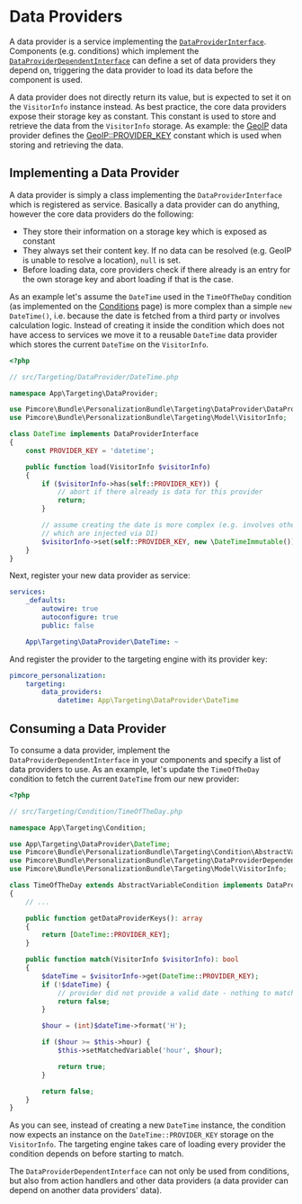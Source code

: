 # Data Providers

A data provider is a service implementing the [`DataProviderInterface`](https://github.com/pimcore/personalization-bundle/blob/main/src/Targeting/DataProvider/DataProviderInterface.php).
Components (e.g. conditions) which implement the [`DataProviderDependentInterface`](https://github.com/pimcore/personalization-bundle/blob/main/src/Targeting/DataProviderDependentInterface.php)
can define a set of data providers they depend on, triggering the data provider to load its data before the component
is used.

A data provider does not directly return its value, but is expected to set it on the `VisitorInfo` instance instead. As
best practice, the core data providers expose their storage key as constant. This constant is used to store and retrieve
the data from the `VisitorInfo` storage. As example: the [GeoIP](https://github.com/pimcore/personalization-bundle/blob/main/src/Targeting/DataProvider/GeoIp.php)
data provider defines the [GeoIP::PROVIDER_KEY](https://github.com/pimcore/personalization-bundle/blob/main/src/Targeting/DataProvider/GeoIp.php#L28)
constant which is used when storing and retrieving the data.

## Implementing a Data Provider

A data provider is simply a class implementing the `DataProviderInterface` which is registered as service. Basically a
data provider can do anything, however the core data providers do the following:

* They store their information on a storage key which is exposed as constant
* They always set their content key. If no data can be resolved (e.g. GeoIP is unable to resolve a location), `null` is set.
* Before loading data, core providers check if there already is an entry for the own storage key and abort loading if that
 is the case.

As an example let's assume the `DateTime` used in the `TimeOfTheDay` condition (as implemented on the [Conditions](./03_Conditions.md)
page) is more complex than a simple `new DateTime()`, i.e. because the date is fetched from a third party or involves
calculation logic. Instead of creating it inside the condition which does not have access to services we move it to a
reusable `DateTime` data provider which stores the current `DateTime` on the `VisitorInfo`.

```php
<?php

// src/Targeting/DataProvider/DateTime.php

namespace App\Targeting\DataProvider;

use Pimcore\Bundle\PersonalizationBundle\Targeting\DataProvider\DataProviderInterface;
use Pimcore\Bundle\PersonalizationBundle\Targeting\Model\VisitorInfo;

class DateTime implements DataProviderInterface
{
    const PROVIDER_KEY = 'datetime';

    public function load(VisitorInfo $visitorInfo)
    {
        if ($visitorInfo->has(self::PROVIDER_KEY)) {
            // abort if there already is data for this provider 
            return;
        }

        // assume creating the date is more complex (e.g. involves other services
        // which are injected via DI)
        $visitorInfo->set(self::PROVIDER_KEY, new \DateTimeImmutable());
    }
}
```

Next, register your new data provider as service:

```yaml
services:
    _defaults:
        autowire: true
        autoconfigure: true
        public: false

    App\Targeting\DataProvider\DateTime: ~
```

And register the provider to the targeting engine with its provider key:

```yaml
pimcore_personalization:
    targeting:
        data_providers:
            datetime: App\Targeting\DataProvider\DateTime
```


## Consuming a Data Provider

To consume a data provider, implement the `DataProviderDependentInterface` in your components and specify a list of data
providers to use. As an example, let's update the `TimeOfTheDay` condition to fetch the current `DateTime` from our new
provider:

```php
<?php

// src/Targeting/Condition/TimeOfTheDay.php

namespace App\Targeting\Condition;

use App\Targeting\DataProvider\DateTime;
use Pimcore\Bundle\PersonalizationBundle\Targeting\Condition\AbstractVariableCondition;
use Pimcore\Bundle\PersonalizationBundle\Targeting\DataProviderDependentInterface;
use Pimcore\Bundle\PersonalizationBundle\Targeting\Model\VisitorInfo;

class TimeOfTheDay extends AbstractVariableCondition implements DataProviderDependentInterface
{
    // ...

    public function getDataProviderKeys(): array
    {
        return [DateTime::PROVIDER_KEY];
    }

    public function match(VisitorInfo $visitorInfo): bool
    {
        $dateTime = $visitorInfo->get(DateTime::PROVIDER_KEY);
        if (!$dateTime) {
            // provider did not provide a valid date - nothing to match against
            return false;
        }

        $hour = (int)$dateTime->format('H');

        if ($hour >= $this->hour) {
            $this->setMatchedVariable('hour', $hour);

            return true;
        }

        return false;
    }
}
```

As you can see, instead of creating a new `DateTime` instance, the condition now expects an instance on the `DateTime::PROVIDER_KEY`
storage on the `VisitorInfo`. The targeting engine takes care of loading every provider the condition depends on before
starting to match. 

The `DataProviderDependentInterface` can not only be used from conditions, but also from action handlers and other 
data providers (a data provider can depend on another data providers' data).
